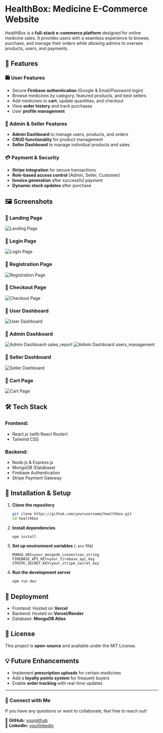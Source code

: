 # HealthBox: Medicine E-Commerce Website

HealthBox is a **full-stack e-commerce platform** designed for online medicine sales. It provides users with a seamless experience to browse, purchase, and manage their orders while allowing admins to oversee products, users, and payments.

## 🚀 Features

### 🛍️ User Features
- Secure **Firebase authentication** (Google & Email/Password login)
- Browse medicines by category, featured products, and best sellers
- Add medicines to **cart**, update quantities, and checkout
- View **order history** and track purchases
- User **profile management**

### 🔧 Admin & Seller Features
- **Admin Dashboard** to manage users, products, and orders
- **CRUD functionality** for product management
- **Seller Dashboard** to manage individual products and sales

### 💳 Payment & Security
- **Stripe integration** for secure transactions
- **Role-based access control** (Admin, Seller, Customer)
- **Invoice generation** after successful payment
- **Dynamic stock updates** after purchase

## 🖼️ Screenshots

### 🔹 Landing Page
![Landing Page](https://imgur.com/wQi1CGx)

### 🔹 Login Page
![Login Page](https://imgur.com/GgEcKmy)

### 🔹 Registration Page
![Registration Page](https://imgur.com/0nOo1ZG)

### 🔹 Checkout Page
![Checkout Page](path/to/checkout-page-image)

### 🔹 User Dashboard
![User Dashboard](https://imgur.com/TrXrNXi)

### 🔹 Admin Dashboard
![Admin Dashboard-sales_report](https://imgur.com/N1QyrhA)
![Admin Dashboard users_management](https://imgur.com/q5YZS9X)

### 🔹 Seller Dashboard
![Seller Dashboard](https://imgur.com/s3Zmd4i)

### 🔹 Cart Page
![Cart Page](https://imgur.com/a/7ZFwWSJ)


## 🛠️ Tech Stack

### Frontend:
- React.js (with React Router)
- Tailwind CSS

### Backend:
- Node.js & Express.js
- MongoDB (Database)
- Firebase Authentication
- Stripe Payment Gateway

## 📌 Installation & Setup

1. **Clone the repository**
   ```bash
   git clone https://github.com/yourusername/healthbox.git
   cd healthbox
   ```
2. **Install dependencies**
   ```bash
   npm install
   ```
3. **Set up environment variables** (`.env` file)
   ```plaintext
   MONGO_URI=your_mongodb_connection_string
   FIREBASE_API_KEY=your_firebase_api_key
   STRIPE_SECRET_KEY=your_stripe_secret_key
   ```
4. **Run the development server**
   ```bash
   npm run dev
   ```

## 🚀 Deployment
- Frontend: Hosted on **Vercel**
- Backend: Hosted on **Vercel/Render**
- Database: **MongoDB Atlas**

## 📜 License
This project is **open-source** and available under the MIT License.

## 💡 Future Enhancements
- Implement **prescription uploads** for certain medicines
- Add a **loyalty points system** for frequent buyers
- Enable **order tracking** with real-time updates

---

### 📩 Connect with Me
If you have any questions or want to collaborate, feel free to reach out!

🔗 **GitHub:** [yourgithub](https://github.com/yourusername)  
🔗 **LinkedIn:** [yourlinkedin](https://linkedin.com/in/yourname)
